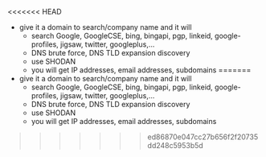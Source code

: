 <<<<<<< HEAD
- give it a domain to search/company name and it will 
	- search Google, GoogleCSE, bing, bingapi, pgp, linkeid, google-profiles, jigsaw, twitter, googleplus,...
	- DNS brute force, DNS TLD expansion discovery
	- use SHODAN
	- you will get IP addresses, email addresses, subdomains
=======
- give it a domain to search/company name and it will 
	- search Google, GoogleCSE, bing, bingapi, pgp, linkeid, google-profiles, jigsaw, twitter, googleplus,...
	- DNS brute force, DNS TLD expansion discovery
	- use SHODAN
	- you will get IP addresses, email addresses, subdomains
>>>>>>> ed86870e047cc27b656f2f20735dd248c5953b5d
